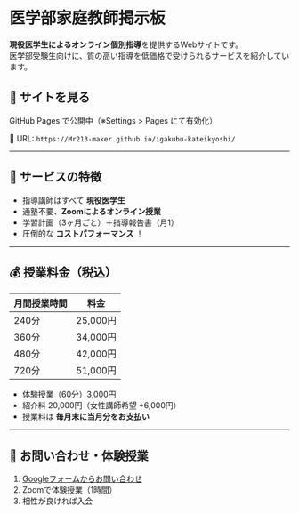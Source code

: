 # 医学部家庭教師掲示板

**現役医学生によるオンライン個別指導**を提供するWebサイトです。  
医学部受験生向けに、質の高い指導を低価格で受けられるサービスを紹介しています。

## 🔗 サイトを見る

GitHub Pages で公開中（※Settings > Pages にて有効化）

📎 URL: `https://Mr213-maker.github.io/igakubu-kateikyoshi/`

---

## 📌 サービスの特徴

- 指導講師はすべて **現役医学生**
- 通塾不要、**Zoomによるオンライン授業**
- 学習計画（3ヶ月ごと）＋指導報告書（月1）
- 圧倒的な **コストパフォーマンス**
！
---

## 💰 授業料金（税込）

| 月間授業時間 | 料金     |
|---------------|----------|
| 240分         | 25,000円 |
| 360分         | 34,000円 |
| 480分         | 42,000円 |
| 720分         | 51,000円 |

- 体験授業（60分）3,000円
- 紹介料 20,000円（女性講師希望 +6,000円）
- 授業料は **毎月末に当月分をお支払い**

---

## 📝 お問い合わせ・体験授業

1. [Googleフォームからお問い合わせ](https://docs.google.com/forms/d/1E_0jZ8WJGoaDiQ-1AeJqaRTRzUhMERLDmSPKXQ-YYuk/viewform)
2. Zoomで体験授業（1時間）
3. 相性が良ければ入会
